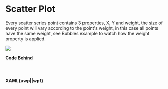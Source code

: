 # Scatter Plot

<p>
    Every scatter series point contains 3 properties, X, Y and weight, the size of every point will vary
    according to the point's weight, in this case all points have the same weight, see Bubbles example to watch how the
    weight property is applied.
</p>

![](https://raw.githubusercontent.com/Live-Charts/WebSiteDocs/master/v1/Resources/scatter.gif)

<pulled></pulled>

**Code Behind**

```{wpf,!https://raw.githubusercontent.com/beto-rodriguez/Live-Charts/master/Examples/Wpf/CartesianChart/ScatterPlot/ScatterExample.xaml.cs}
```
```{uwp,!https://raw.githubusercontent.com/beto-rodriguez/Live-Charts/master/Examples/Uwp/CartesianChart/ScatterPlot/ScatterExample.xaml.cs}
```
```{wf,!https://raw.githubusercontent.com/beto-rodriguez/Live-Charts/master/Examples/WinForms/Cartesian/ScatterExample/ScatterForm.cs}
```

**XAML{uwp||wpf}**

```{wpf,!https://raw.githubusercontent.com/beto-rodriguez/Live-Charts/master/Examples/Wpf/CartesianChart/ScatterPlot/ScatterExample.xaml}
```
```{uwp,!https://raw.githubusercontent.com/beto-rodriguez/Live-Charts/master/Examples/Uwp/CartesianChart/ScatterPlot/ScatterExample.xaml}
```